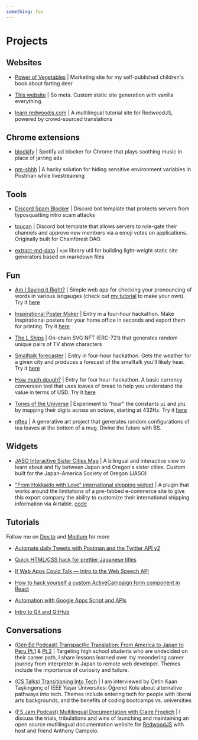 ```yaml
---
something: foo
---
```


# Projects

## Websites

- [Power of Vegetables](https://www.power-of-vegetables.com/) | Marketing site for my self-published children's book about farting deer

- [This website](https://github.com/clairefro/website) | So meta. Custom static site generation with vanilla everything.

- [learn.redwoodjs.com](https://learn.redwoodjs.com/docs/tutorial/welcome-to-redwood) | A multilingual tutorial site for RedwoodJS, powered by crowd-sourced translations

## Chrome extensions

- [blockify](https://github.com/clairefro/blockify) | Spotify ad blocker for Chrome that plays soothing music in place of jarring ads

- [pm-shhh](https://github.com/clairefro/pm-shhh) | A hacky solution for hiding sensitive environment variables in Postman while livestreaming

## Tools

- [Discord Spam Blocker](https://github.com/clairefro/discord-spam-blocker) | Discord bot template that protects servers from typosquatting nitro scam attacks

- [toucan](https://github.com/clairefro/toucan) | Discord bot template that allows servers to role-gate their channels and approve new members via a emoji votes on applications. Originally built for Chainforest DAO.

- [extract-md-data](https://www.npmjs.com/package/extract-md-data) | `npm` library util for building light-weight static site generators based on markdown files

## Fun

- [Am I Saying it Right?](https://clairefro.github.io/am-i-saying-it-right/) | Simple web app for checking your pronouncing of words in various langauges (check out [my tutorial](https://levelup.gitconnected.com/if-web-apps-could-talk-intro-to-the-web-speech-api-c9f7e0e83aff?gi=c885a4f82128) to make your own). Try it [here](https://clairefro.github.io/am-i-saying-it-right/)

- [Inspirational Poster Maker](https://github.com/clairefro/inspiration-poster-maker) | Entry in a four-hour hackathon. Make Inspirational posters for your home office in seconds and export them for printing. Try it [here](https://clairefro.github.io/inspiration-poster-maker/)

- [The L Ships](https://github.com/clairefro/thelships)
  | On-chain SVG NFT (ERC-721) that generates random unique pairs of TV show characters

- [Smalltalk forecaster](https://github.com/clairefro/smalltalk-forecast) | Entry in four-hour hackathon. Gets the weather for a given city and produces a forecast of the smalltalk you'll likely hear. Try it [here](https://clairefro.github.io/smalltalk-forecast/)

- [How much dough?](https://github.com/clairefro/how-much-dough) | Entry for four hour-hackathon. A basic currency conversion tool that uses loaves of bread to help you understand the value in terms of USD. Try it [here](https://clairefro.github.io/how-much-dough/)

- [Tones of the Universe](https://github.com/clairefro/tone-test) | Experiment to "hear" the constants `pi` and `phi` by mapping their digits across an octave, starting at 432Hz. Try it [here](https://clairefro.github.io/tone-test/)

- [nftea](https://github.com/clairefro/nftea) | A generative art project that generates random configurations of tea leaves at the bottom of a mug. Divine the future with BS.

## Widgets

- [JASO Interactive Sister Cities Map](https://jaso.org/sister-cities/) | A bilingual and interactive view to learn about and fly between Japan and Oregon's sister cities. Custom built for the Japan-America Society of Oregon (JASO)

- ["From Hokkaido with Love" international shipping widget](https://www.from-hokkaido-with-love.com/fhwl-shipping-guide.html) | A plugin that works around the limitations of a pre-fabbed e-commerce site to give this export company the ability to customize their international shipping information via Airtable. [code](https://github.com/clairefro/fhwl-shipping-info)

## Tutorials

Follow me on [Dev.to](https://dev.to/clairefro) and [Medium](https://medium.com/@clairefroelich) for more

- [Automate daily Tweets with Postman and the Twitter API v2](https://dev.to/clairefro/automate-daily-tweets-with-postman-and-the-twitter-api-v2-4gg9)

- [Quick HTML/CSS hack for prettier Japanese titles](https://medium.com/@clairefroelich/quick-html-css-hack-for-prettier-japanese-titles-fb4ce3d41309)

- [If Web Apps Could Talk — Intro to the Web Speech API](https://levelup.gitconnected.com/if-web-apps-could-talk-intro-to-the-web-speech-api-c9f7e0e83aff)

- [How to hack yourself a custom ActiveCampaign form component in React](https://medium.com/le-wagon/how-to-hack-yourself-a-custom-activecampaign-form-component-in-react-73e4624dfbff)

- [Automation with Google Apps Script and APIs](https://www.youtube.com/watch?v=2RJeinkiGKU)

- [Intro to Git and GitHub](https://www.youtube.com/watch?v=JD1RRPVb-C8)

## Conversations

- [(Gen Ed Podcast) Transpacific Translation: From America to Japan to Peru Pt.1](https://open.spotify.com/episode/1nJAbfkejk3Q3omf29UqVt) & [Pt.2](https://open.spotify.com/episode/2rvmUgboc9JRVin5uTxmuo) | Targeting high school students who are undecided on their career path, I share lessons learned over my meandering career journey from interpreter in Japan to remote web developer. Themes include the importance of curiosity and failure.

- [(CS Talks) Transitioning Into Tech](https://youtu.be/pF1HKE4ZoOk) | I am interviewed by Çetin Kaan Taşkıngenç of IEEE Yaşar Üniversitesi Öğrenci Kolu about alternative pathways into tech. Themes include entering tech for people with liberal arts backgrounds, and the benefits of coding bootcamps vs. universities

- [(FS Jam Podcast) Multilingual Documentation with Claire Froelich](https://fsjam.org/episodes/episode-26-multilingual-documentation-with-claire-froelich) | I discuss the trials, tribulations and wins of launching and maintaining an open source mutlilingual documentation website for [RedwoodJS](https://redwoodjs.com/) with host and friend Anthony Campolo.
